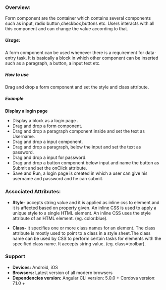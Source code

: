 
### Overview:
Form component are the container which contains several components such as input, radio button,checkbox,buttons etc. Users interacts with all this component and can change the value according to that.




##### Usage:
A form component can be used whenever there is a requirement for data-entry task. It is basically a block in which other component can be inserted such as a paragraph, a button, a input text etc.


##### How to use
Drag and drop a form component and set the style and class attribute. 

##### Example
**Display a login page**
- Display a block as a login page .
- Drag and drop a form component.
- Drag and drop a paragraph component inside and set the text as Username.
- Drag and drop a input component.
- Drag and drop a paragraph, below the input and set the text as password.
- Drag and drop a input for password.
- Drag and drop a button component below input and name the button as Submit and set the onClick attribute.
- Save and Run, a login page is created in which a user can give his username and password and he can  submit.




### Associated Attributes:
- **Style-** accepts string value and it is applied as inline css to element and it is affected based on property given. An inline CSS is used to apply a unique style to a single HTML element. An inline CSS uses the style attribute of an HTML element.
(eg. color:blue).

- **Class-** it specifies one or more class names for an element. The class attribute is mostly used to point to a class in a style sheet.The class name can be used by CSS to perform certain tasks for elements with the specified class name. It accepts string value. (eg. class=toolbar).




### Support 
- **Devices:** Android, iOS
- **Browsers:**  Latest version of all modern browsers
- **Dependencies version:** 
Angular CLI version: 5.0.0 + 
 Cordova version: 7.1.0 +










